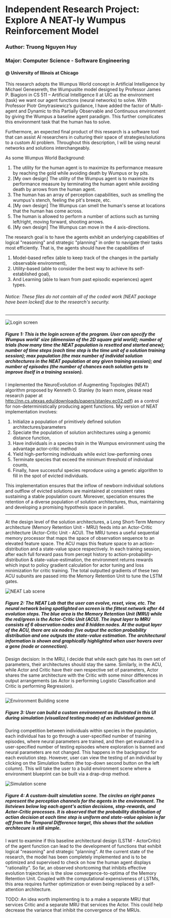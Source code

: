 # Independent Research Project: Explore A NEAT-ly Wumpus Reinforcement Model
### Author: Truong Nguyen Huy
### Major: Computer Science - Software Engineering
#### @ University of Illinois at Chicago


This research adopts the Wumpus World concept in Artificial Intelligence by Michael Genesereth, the Wumpuslite model designed by Professor James P. Biagioni in CS 511 – Artificial Intelligence II at UIC as the environment (task) we want our agent functions (neural networks) to solve. With Professor Piotr Gmytrasiewicz’s guidance, I have added the factor of Multi-agent and Dynamic to this Partially Observable and Continuous environment by giving the Wumpus a baseline agent paradigm. This further complicates this environment task that the human has to solve.

Furthermore, an expected final product of this research is a software tool that can assist AI researchers in culturing their space of strategies/solutions to a custom AI problem. Throughout this description, I will be using neural networks and solutions interchangeably.

As some Wumpus World Background:
1. The utility for the human agent is to maximize its performance measure by reaching the gold while avoiding death by Wumpus or by pits. 
2. [My own design] The utility of the Wumpus agent is to maximize its performance measure by terminating the human agent while avoiding death by arrows from the human agent. 
3. The human has an array of perception capabilities, such as smelling the wumpus's stench, feeling the pit's breeze, etc. 
4. [My own design] The Wumpus can smell the human's sense at locations that the human has come across. 
5. The human is allowed to perform a number of actions such as turning left/right, moving forward, shooting arrows.
6. [My own design] The Wumpus can move in the 4 axis-directions.

The research goal is to have the agents exhibit an underlying capabilities of logical "reasoning" and strategic "planning" in order to navigate their tasks most efficiently. That is, the agents should have the capabilities of 
1. Model-based reflex (able to keep track of the changes in the partially observable environment), 
2. Utility-based (able to consider the best way to achieve its self-established goal), 
3. And Learning (able to learn from past episodic experiences) agent types.

###### Notice: These files do not contain all of the coded work [NEAT package have been locked] due to the research's security.

---------------------------------------------------------------------------------------------------------------------------------------------------------------------------------

![Login screen](src/main/resources/images/loginUI.PNG)

##### Figure 1: This is the login screen of the program. User can specify the Wumpus world' size (dimension of the 2D square grid world); number of trials (how many time the NEAT population is resetted and started anew); number of time steps (each time step is the time unit of a solution training session); max population (the max number of individal solution architectures in the NEAT population at any given training session); and number of episodes (the number of chances each solution gets to improve itself in a training session). 


I implemented the NeuroEvolution of Augmenting Topologies (NEAT) algorithm proposed by Kenneth O. Stanley (to learn more, please read research paper at http://nn.cs.utexas.edu/downloads/papers/stanley.ec02.pdf) as a control for non-deterministically producing agent functions. My version of NEAT implementation involves:

1. Initialize a population of primitively defined solution architectures/parameters
2. Speciate the population of solution architectures using a genomic distance function, 
3. Have individuals in a species train in the Wumpus environment using the advantage actor-critic method
4. Yield high-performing individuals while evict low-performing ones
5. Terminate species that exceed the minimum threshold of individual counts, 
6. Finally, have successful species reproduce using a genetic algorithm to fill in the spot of evicted individuals. 

This implementation ensures that the inflow of newborn individual solutions and outflow of evicted solutions are maintained at consistent rates sustaining a stable population count. Moreover, speciation ensures the retention of a diverse population of solution architectures, thus, maintaining and developing a promising hypothesis space in parallel.

---------------------------------------------------------------------------------------------------------------------------------------------------------------------------------

At the design level of the solution architectures, a Long Short-Term Memory architecture (Memory Retention Unit - MRU) feeds into an Actor-Critic architecture (Actor-Critic Unit - ACU). The MRU tunes a useful sequential memory processor that maps the space of observation sequence to an elevated feature space. The ACU maps this feature space to an action-distribution and a state-value space respectively. In each training session, after each full forward pass from percept history to action-probability-distribution & state-value-estimation, the environment returns rewards which input to policy gradient calculation for actor tuning and loss minimization for critic training. The total outputted gradients of these two ACU subunits are passed into the Memory Retention Unit to tune the LSTM gates.

![NEAT Lab scene](src/main/resources/images/labUI.PNG)

##### Figure 2: The NEAT Lab that the user can evolve, reset, view, etc. The neural network being spotlighted on screen is the fittest network after 44 evolution steps. The blue area is the Memory Retention Unit (MRU) while the red/green is the Actor-Critic Unit (ACU). The input layer to MRU consists of 6 observation nodes and 8 hidden nodes. At the output layer of the ACU, there are six nodes: five output the action probability distribution and one outputs the state-value estimation. The architectural information is shown and graphically highlighted when user hovers over a gene (node or connection).

Design decision: In the MRU, I decide that while each gate has its own set of parameters, their architectures should stay the same. Similarly, in the ACU, while Actor and Critic have their own respective set of parameters, Actor shares the same architecture with the Critic with some minor differences in output arrangements (as Actor is performing Logistic Classification and Critic is performing Regression).

---------------------------------------------------------------------------------------------------------------------------------------------------------------------------------

![Environment Building scene](src/main/resources/images/buildEnvUI.PNG)

##### Figure 3: User can build a custom environment as illustrated in this UI during simulation (visualized testing mode) of an individual genome.

During competition between individuals within species in the population, each individual has to go through a user-specified number of training episodes, where neural parameters are trained, and then get evaluated in a user-specified number of testing episodes where exploration is banned and neural parameters are not changed. This happens in the background for each evolution step. However, user can view the testing of an individual by clicking on the Simulation button (the top-down second button on the left column). This will take the user to a build environment scene where a environment blueprint can be built via a drap-drop method.

![Simulation scene](src/main/resources/images/simUI.PNG)

##### Figure 4: A custom-built simulation scene. The circles on right panes represent the perception channels for the agents in the environment. The listviews below log each agent's action decisions, step-rewards, and Actor-Critic processes. It is observed that the probability distribution of action decision at each time step is uniform and state-value opinion is far off from the Temporal Difference target, this shows that the solution architecure is still simple. 

I want to examine if this baseline architectural design (LSTM - ActorCritic) of the agent function can lead to the development of functions that exhibit logical "reasoning" and strategic "planning". At the current state of the research, the model has been completely implemented and is to be optimized and supervised to check on how the human agent displays "rationality". So far, an observed shortcoming that inhibits effective evolution trajectories is the slow convergence-to-optima of the Memory Retention Unit. Coupled with the computational expensiveness of LSTMs, this area requires further optimization or even being replaced by a self-attention architecture.

TODO: An idea worth implementing is to a make a separate MRU that services Critic and a separate MRU that services the Actor. This could help decrease the variance that inhibit the convergence of the MRUs.

